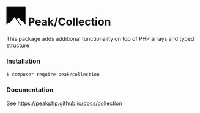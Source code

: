 # <img src="https://raw.githubusercontent.com/peakphp/art/master/logo-clean-50x50.png" alt="Peak"> Peak/Collection

This package adds additional functionality on top of PHP arrays and typed structure

### Installation

```
$ composer require peak/collection
```

### Documentation

See https://peakphp.github.io/docs/collection